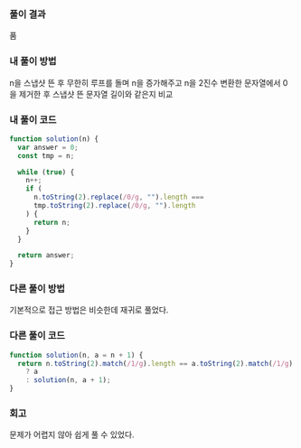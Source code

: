 ### 풀이 결과

품

### 내 풀이 방법

n을 스냅샷 뜬 후
무한히 루프를 돌며
n을 증가해주고
n을 2진수 변환한 문자열에서 0을 제거한 후 스냅샷 뜬 문자열 길이와 같은지 비교

### 내 풀이 코드

```js
function solution(n) {
  var answer = 0;
  const tmp = n;

  while (true) {
    n++;
    if (
      n.toString(2).replace(/0/g, "").length ===
      tmp.toString(2).replace(/0/g, "").length
    ) {
      return n;
    }
  }

  return answer;
}
```

### 다른 풀이 방법

기본적으로 접근 방법은 비슷한데 재귀로 풀었다.

### 다른 풀이 코드

```js
function solution(n, a = n + 1) {
  return n.toString(2).match(/1/g).length == a.toString(2).match(/1/g).length
    ? a
    : solution(n, a + 1);
}
```

### 회고

문제가 어렵지 않아 쉽게 풀 수 있었다.
